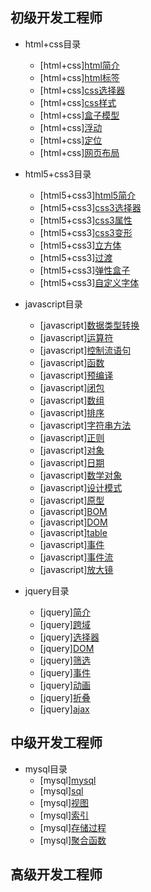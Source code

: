 ## 初级开发工程师

* html+css目录
    * [html+css][html简介](/前端交流/1-html+css/1-html简介.md)
    * [html+css][html标签](/前端交流/1-html+css/2-html标签.md)
    * [html+css][css选择器](/前端交流/1-html+css/3-css选择器.md)
    * [html+css][css样式](/前端交流/1-html+css/4-css样式.md)
    * [html+css][盒子模型](/前端交流/1-html+css/5-盒子模型.md)
    * [html+css][浮动](/前端交流/1-html+css/6-浮动.md)
    * [html+css][定位](/前端交流/1-html+css/7-定位.md)
    * [html+css][网页布局](/前端交流/1-html+css/8-页面布局.md)

* html5+css3目录
    * [html5+css3][html5简介](/前端交流/2-html5+css3/1-html5简介.md)
    * [html5+css3][css3选择器](/前端交流/2-html5+css3/2-css3选择器.md)
    * [html5+css3][css3属性](/前端交流/2-html5+css3/3-css3属性.md)
    * [html5+css3][css3变形](/前端交流/2-html5+css3/4-css3变形.md)
    * [html5+css3][立方体](/前端交流/2-html5+css3/5-立方体.md)
    * [html5+css3][过渡](/前端交流/2-html5+css3/6-过渡.md)
    * [html5+css3][弹性盒子](/前端交流/2-html5+css3/7-弹性盒子.md)
    * [html5+css3][自定义字体](/前端交流/2-html5+css3/8-自定义字体.md)

* javascript目录
    * [javascript][数据类型转换](/前端交流/3-javascript/1-数据类型转换.md)
    * [javascript][运算符](/前端交流/3-javascript/2-运算符.md)
    * [javascript][控制流语句](/前端交流/3-javascript/3-控制流语句.md)
    * [javascript][函数](/前端交流/3-javascript/4-函数.md)
    * [javascript][预编译](/前端交流/3-javascript/5-预编译.md)
    * [javascript][闭包](/前端交流/3-javascript/6-闭包.md)
    * [javascript][数组](/前端交流/3-javascript/7-数组.md)
    * [javascript][排序](/前端交流/3-javascript/8-排序.md)
    * [javascript][字符串方法](/前端交流/3-javascript/9-字符串方法.md)
    * [javascript][正则](/前端交流/3-javascript/10-正则.md)
    * [javascript][对象](/前端交流/3-javascript/11-对象.md)
    * [javascript][日期](/前端交流/3-javascript/12-日期.md)
    * [javascript][数学对象](/前端交流/3-javascript/13-数学对象.md)
    * [javascript][设计模式](/前端交流/3-javascript/14-设计模式.md)
    * [javascript][原型](/前端交流/3-javascript/15-原型.md)
    * [javascript][BOM](/前端交流/3-javascript/16-BOM.md)
    * [javascript][DOM](/前端交流/3-javascript/17-DOM.md)
    * [javascript][table](/前端交流/3-javascript/18-table.md)
    * [javascript][事件](/前端交流/3-javascript/19-事件.md)
    * [javascript][事件流](/前端交流/3-javascript/20-事件流.md)
    * [javascript][放大镜](/前端交流/3-javascript/21-放大镜.md)

* jquery目录
    * [jquery][简介](/前端交流/4-jquery/1-简介.md)
    * [jquery][跨域](/前端交流/4-jquery/2-跨域.md)
    * [jquery][选择器](/前端交流/4-jquery/3-选择器.md)
    * [jquery][DOM](/前端交流/4-jquery/4-DOM.md)
    * [jquery][筛选](/前端交流/4-jquery/5-筛选.md)
    * [jquery][事件](/前端交流/4-jquery/6-事件.md)
    * [jquery][动画](/前端交流/4-jquery/7-动画.md)
    * [jquery][折叠](/前端交流/4-jquery/8-折叠.md)
    * [jquery][ajax](/前端交流/4-jquery/9-ajax.md)

## 中级开发工程师

* mysql目录
    * [mysql][mysql](/前端交流/5-mysql/1-mysql.md)
    * [mysql][sql](/前端交流/5-mysql/2-sql.md)
    * [mysql][视图](/前端交流/5-mysql/3-视图.md)
    * [mysql][索引](/前端交流/5-mysql/4-索引.md)
    * [mysql][存储过程](/前端交流/5-mysql/5-存储过程.md)
    * [mysql][聚合函数](/前端交流/5-mysql/6-聚合函数.md)

## 高级开发工程师